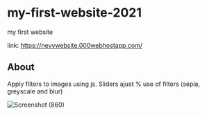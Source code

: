 # my-first-website-2021

my first website

link: https://nevvwebsite.000webhostapp.com/

## About
Apply filters to images using js. Sliders ajust % use of filters (sepia, greyscale and blur)

![Screenshot (860)](https://user-images.githubusercontent.com/68009977/225721738-2ff1c1fb-1382-441d-a82b-9cc2e7ce62e0.png)

